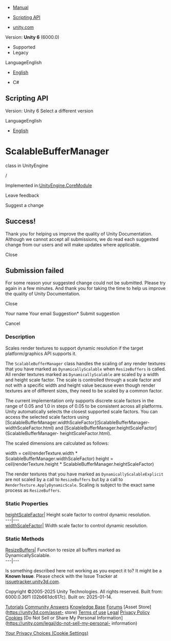 [ ]()

  * [Manual](../Manual/index.html)
  * [Scripting API](../ScriptReference/index.html)

  * [unity.com](https://unity.com/)

Version: **Unity 6** (6000.0)

  * Supported
  * Legacy

LanguageEnglish

  * [English]()

  * C#

[ ](https://docs.unity3d.com)

## Scripting API

Version: Unity 6 Select a different version

LanguageEnglish

  * [English]()

# ScalableBufferManager

class in UnityEngine

/

Implemented in:[UnityEngine.CoreModule](UnityEngine.CoreModule.html)

Leave feedback

Suggest a change

## Success!

Thank you for helping us improve the quality of Unity Documentation. Although
we cannot accept all submissions, we do read each suggested change from our
users and will make updates where applicable.

Close

## Submission failed

For some reason your suggested change could not be submitted. Please <a>try
again</a> in a few minutes. And thank you for taking the time to help us
improve the quality of Unity Documentation.

Close

Your name Your email Suggestion* Submit suggestion

Cancel

[ ]()

### Description

Scales render textures to support dynamic resolution if the target
platform/graphics API supports it.

The `ScalableBufferManager` class handles the scaling of any render textures
that you have marked as `DynamicallyScalable` when `ResizeBuffers` is called.
All render textures marked as `DynamicallyScalable` are scaled by a width and
height scale factor. The scale is controlled through a scale factor and not
with a specific width and height value because even though render textures are
of different sizes, they need to be scaled by a common factor.  
  
The current implementation only supports discrete scale factors in the range
of 0.05 and 1.0 in steps of 0.05 to be consistent across all platforms. Unity
automatically selects the closest supported scale factors. You can access the
selected scale factors using
[ScalableBufferManager.widthScaleFactor](ScalableBufferManager-
widthScaleFactor.html) and
[ScalableBufferManager.heightScaleFactor](ScalableBufferManager-
heightScaleFactor.html).  
  
The scaled dimensions are calculated as follows:  
  
width = ceil(renderTexture.width * ScalableBufferManager.widthScaleFactor)
height = ceil(renderTexture.height * ScalableBufferManager.heightScaleFactor)  
  
The render textures that you have marked as `DynamicallyScalableExplicit` are
not scaled by a call to `ResizeBuffers` but by a call to
`RenderTexture.ApplyDynamicScale`. Scaling is subject to the exact same
process as `ResizeBuffers`.

### Static Properties

[heightScaleFactor](ScalableBufferManager-heightScaleFactor.html)| Height
scale factor to control dynamic resolution.  
---|---  
[widthScaleFactor](ScalableBufferManager-widthScaleFactor.html)| Width scale
factor to control dynamic resolution.  
  
### Static Methods

[ResizeBuffers](ScalableBufferManager.ResizeBuffers.html)| Function to resize
all buffers marked as DynamicallyScalable.  
---|---  
  
Is something described here not working as you expect it to? It might be a
**Known Issue**. Please check with the Issue Tracker at
[issuetracker.unity3d.com](https://issuetracker.unity3d.com).

Copyright ©2005-2025 Unity Technologies. All rights reserved. Built from:
6000.0.36f1 (02b661dc617c). Built on: 2025-01-14.

[Tutorials](https://unity3d.com/learn) [Community
Answers](https://answers.unity3d.com) [Knowledge
Base](https://support.unity3d.com/hc/en-us)
[Forums](https://forum.unity3d.com) [Asset Store](https://unity3d.com/asset-
store) [Terms of use](https://docs.unity3d.com/Manual/TermsOfUse.html)
[Legal](https://unity.com/legal) [Privacy
Policy](https://unity.com/legal/privacy-policy)
[Cookies](https://unity.com/legal/cookie-policy) [Do Not Sell or Share My
Personal Information](https://unity.com/legal/do-not-sell-my-personal-
information)

[Your Privacy Choices (Cookie Settings)](javascript:void\(0\);)

